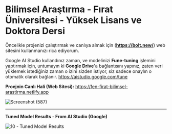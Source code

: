 # Bilimsel Araştırma - Fırat Üniversitesi - Yüksek Lisans ve Doktora Dersi

Öncelikle projenizi çalıştırmak ve canlıya almak için (**https://bolt.new/**) web sitesini kullanmanızı rica ediyorum.

Google AI Studio kullandınız zaman, ve modelinizi **Fune-tuning** işlemini yaptırmak için, untumayın ki **Google Drive**'a bağlantısını yapınız, zaten veri yüklemek istediğiniz zaman o izini sizden istiyor, siz sadece onaylın o otomatik olarak bağlanır.
https://aistudio.google.com/tune

**Proejnin Canlı Hali (Web Sitesi):** https://fen-firat-bilimsel-arastirma.netlify.app

![Screenshot (587)](https://github.com/user-attachments/assets/9b4e4c8b-7050-4a92-9b09-4f2ff4e9b462)

------------------------------------------------------------------------------------------------------------------

**Tuned Model Results - From AI Studio (Google)**

![10 - Tuned Model Results](https://github.com/user-attachments/assets/5c39fb54-6190-4bfd-852e-8e252c43c06e)
